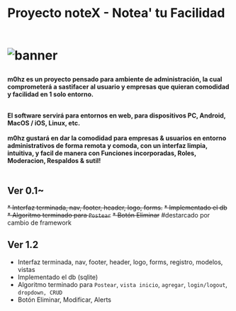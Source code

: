 <h1> Proyecto noteX - Notea' tu Facilidad
<br>
<br> 

![banner](https://user-images.githubusercontent.com/70240006/144085050-ca0c879f-3239-47aa-b545-508cd6d3e71c.png)

<h4> m0hz es un proyecto pensado para ambiente de administración, la cual comprometerá a sastifacer al usuario y empresas que quieran comodidad y facilidad en 1 solo entorno.

<br>
<br>

El software servirá para entornos en web, para dispositivos PC, Android, MacOS / iOS, Linux, etc.
<br>
<br>
m0hz gustará en dar la comodidad para empresas & usuarios en entorno administrativos de forma remota y comoda, con un interfaz limpia, intuitiva, y facil de manera con Funciones incorporadas, Roles, Moderacion, Respaldos & sutil!
<br>
<br>
## Ver 0.1~
 
~~* Interfaz terminada, nav, footer, header, logo, forms.~~
~~* Implementado el db~~
~~* Algoritmo terminado para `Postear`~~
~~* Botón Eliminar~~
  #destarcado por cambio de framework

## Ver 1.2

* Interfaz terminada, nav, footer, header, logo, forms, registro, modelos, vistas
* Implementado el db (sqlite)
* Algoritmo terminado para `Postear`, `vista inicio`, `agregar`, `login/logout`, `dropdown, CRUD`
* Botón Eliminar, Modificar, Alerts
